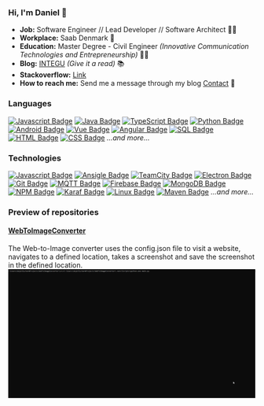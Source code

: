 ### Hi, I'm Daniel 🤟
- **Job:** Software Engineer // Lead Developer // Software Architect 👨‍💻
- **Workplace:** Saab Denmark 🛫
- **Education:** Master Degree - Civil Engineer *(Innovative Communication Technologies and Entrepreneurship)* 👨‍🎓
- **Blog:** [INTEGU](https://integu.net/) *(Give it a read)* 📚
- **Stackoverflow:** [Link](https://stackoverflow.com/users/3647873/daniel-h-bj%c3%b8rnskov) 
- **How to reach me:** Send me a message through my blog [Contact](https://integu.net/contact/) 📧

### Languages
[![Javascript Badge](https://img.shields.io/badge/JavaScript-f0db4f?logo=javascript&labelColor=black)](#)
[![Java Badge](https://img.shields.io/badge/Java-ec2025?logo=openjdk&labelColor=black)](#)
[![TypeScript Badge](https://img.shields.io/badge/TypeScript-blue?logo=TypeScript&labelColor=black)](#)
[![Python Badge](https://img.shields.io/badge/Python-blue?logo=Python&labelColor=black)](#)
[![Android Badge](https://img.shields.io/badge/Android-green?logo=Android&labelColor=black)](#)
[![Vue Badge](https://img.shields.io/badge/Vue-darkgreen?logo=vuedotjs&labelColor=black)](#)
[![Angular Badge](https://img.shields.io/badge/Angular-darkred?logo=Angular&labelColor=black)](#)
[![SQL Badge](https://img.shields.io/badge/SQL-darkblue?logo=mysql&labelColor=black)](#)
[![HTML Badge](https://img.shields.io/badge/HTML-darkred?logo=html5&labelColor=black)](#)
[![CSS Badge](https://img.shields.io/badge/CSS-yellow)](#)
*...and more...*

### Technologies
[![Javascript Badge](https://img.shields.io/badge/Docker-2497ed?logo=docker&labelColor=black)](#)
[![Ansigle Badge](https://img.shields.io/badge/Ansible-red?logo=Ansible&labelColor=black)](#)
[![TeamCity Badge](https://img.shields.io/badge/TeamCity-green?logo=TeamCity&labelColor=black)](#)
[![Electron Badge](https://img.shields.io/badge/Electron-darkblue?logo=Electron&labelColor=black)](#)
[![Git Badge](https://img.shields.io/badge/Git-darkred?logo=Git&labelColor=black)](#)
[![MQTT Badge](https://img.shields.io/badge/MQTT-purple?logo=MQTT&labelColor=black)](#)
[![Firebase Badge](https://img.shields.io/badge/Firebase-yellow?logo=Firebase&labelColor=black)](#)
[![MongoDB Badge](https://img.shields.io/badge/MongoDB-green?logo=MongoDB&labelColor=black)](#)
[![NPM Badge](https://img.shields.io/badge/NPM-darkred?logo=NPM&labelColor=black)](#)
[![Karaf Badge](https://img.shields.io/badge/Karaf-blue)](#)
[![Linux Badge](https://img.shields.io/badge/Linux-lightyellow?logo=Linux&labelColor=black)](#)
[![Maven Badge](https://img.shields.io/badge/Maven-darkred)](#)
*...and more...*

### Preview of repositories
#### [WebToImageConverter](https://github.com/DanielHJacobsen/WebToImageConverter)

The Web-to-Image converter uses the config.json file to visit a website, navigates to a defined location, takes a screenshot and save the screenshot in the defined location.
![](https://github.com/DanielHJacobsen/WebToImageConverter/blob/master/resources/Preview.gif)
